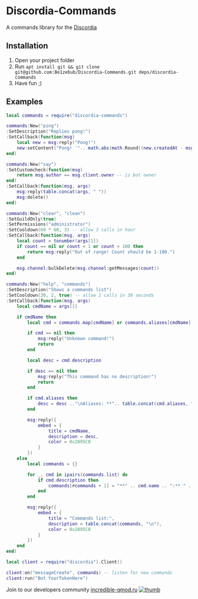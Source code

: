 # Discordia-Commands

A commands library for the [Discordia](https://github.com/SinisterRectus/Discordia)

## Installation

1. Open your project folder
2. Run `apt install git && git clone git@github.com:Be1zebub/Discordia-Commands.git deps/discordia-commands`
3. Have fun ;)

## Examples

```lua
local commands = require("discordia-commands")

commands:New("ping")
:SetDescription("Replies pong!")
:SetCallback(function(msg)
	local new = msg:reply("Pong!")
	new:setContent("Pong! `".. math.abs(math.Round((new.createdAt - msg.createdAt) * 1000)) .." ms`")
end)

commands:New("say")
:SetCustomcheck(function(msg)
	return msg.author == msg.client.owner -- is bot owner
end)
:SetCallback(function(msg, args)
	msg:reply(table.concat(args, " "))
	msg:delete()
end)

commands:New("clear", "clean")
:SetGuildOnly(true)
:SetPermissions("administrator")
:SetCooldown(60 * 60, 3) -- allow 3 calls in hour
:SetCallback(function(msg, args)
	local count = tonumber(args[1])
	if count == nil or count < 1 or count > 100 then
		return msg:reply("Out of range! Count should be 1-100.")
	end

	msg.channel:bulkDelete(msg.channel:getMessages(count))
end)

commands:New("help", "commands")
:SetDescription("Shows a commands list")
:SetCooldown(30, 2, true) -- allow 2 calls in 30 seconds
:SetCallback(function(msg, args)
	local cmdName = args[1]

	if cmdName then
		local cmd = commands.map[cmdName] or commands.aliases[cmdName]

		if cmd == nil then
			msg:reply("Unknown command!")
			return
		end

		local desc = cmd.description

		if desc == nil then
			msg:reply("This command has no description!")
			return
		end

		if cmd.aliases then
			desc = desc .."\nAliases: **".. table.concat(cmd.aliases, ", ") .."**"
		end

		msg:reply({
			embed = {
				title = cmdName,
				description = desc,
				color = 0x2895C8
			}
		})
	else
		local commands = {}

		for _, cmd in ipairs(commands.list) do
			if cmd.description then
				commands[#commands + 1] = "**" .. cmd.name .. ":** " .. cmd.description
			end
		end

		msg:reply({
			embed = {
				title = "Commands list:",
				description = table.concat(commands, "\n"),
				color = 0x2895C8
			}
		})
	end
end)

local client = require("discordia").Client()

client:on("messageCreate", commands) -- listen for new commands
client:run("Bot YourTokenHere")
```

Join to our developers community [incredible-gmod.ru](https://discord.incredible-gmod.ru)
[![thumb](https://i.imgur.com/LYGqTnx.png)](https://discord.incredible-gmod.ru)